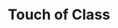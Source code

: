 ---
title: "Touch of Class"
url: /daytona-beach/touch-of-class-international-speedway-boulevard/
shop: clothes
---